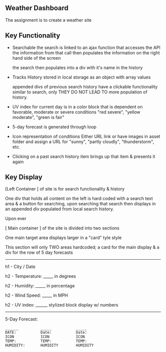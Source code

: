 ## Weather Dashboard

The assignment is to create a weather site

## Key Functionality

* Searchable
    the search is linked to an ajax function that accesses the API
        the information from that call then populates the information on the right hand side of the screen
    
    the search then populates into a div with it's name in the history

* Tracks History
    stored in local storage as an object with array values
    
    appended divs of previous search history have a clickable functionality similar to search, only THEY DO NOT LEAD TO more population of history. 

* UV index for current day  is in a color block that is dependent on favorable, moderate or severe conditions
    "red severe", "yellow moderate", "green is fair"

* 5-day forecast is generated through loop

* Icon representation of conditions
    Either URL link or have images in asset folder and assign a URL for "sunny", "partly cloudly", "thunderstorm", etc.

* Clicking on a past search history item brings up that item & presents it again


## Key Display

[Left Container ] 
of site is for search functionality & history

One div that holds all content on the left is hard coded with a search text area & a button for searching, upon searching that search then displays in an appended div populated from local search history. 

Upon ever


[ Main container ] 
of the site is divided into two sections

One main target area displays larger
in a "card" tyle style

This section will only TWO areas hardcoded; a card for the main display & a div for the row of 5 day forecasts
_____________________________________________________
h1 - City / Date

h2 - Temperature: _____     in degrees

h2 - Humidity: _____    in percentage

h2 - Wind Speed: _____  in MPH

h2 - UV index: ______ stylized block display w/ numbers
______________________________________________________

5-Day Forecast:

    ______          _____           _____      
    DATE:           Date:           Date:
    ICON            ICON            ICON
    TEMP:           TEMP:           TEMP:
    HUMIDITY:       HUMIDITY        HUMIDITY



